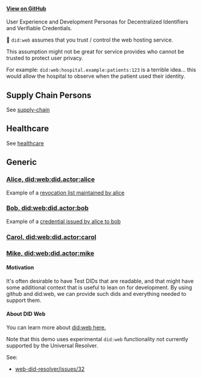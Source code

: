 #### [View on GitHub](https://github.com/w3c-ccg/did.actor)

User Experience and Development Personas for Decentralized Identifiers and Verifiable Credentials.

🚧 `did:web` assumes that you trust / control the web hosting service.

This assumption might not be great for service provides who cannot be trusted to protect user privacy.

For example: `did:web:hospital.example:patients:123` is a terrible idea... this would allow the hospital to observe when the patient used their identity.

## Supply Chain Persons

See [supply-chain](./supply-chain)

## Healthcare

See [healthcare](./healthcare)

## Generic

### [Alice, did:web:did.actor:alice](./alice)

Example of a [revocation list maintained by alice](https://did.actor/alice/credentials/status/3.json)

### [Bob, did:web:did.actor:bob](./bob)

Example of a [credential issued by alice to bob](https://did.actor/bob/credentials/3732.json)

### [Carol, did:web:did.actor:carol](./carol)

### [Mike, did:web:did.actor:mike](./mike)

#### Motivation

It's often desirable to have Test DIDs that are readable, and that might have some additional context that is useful to lean on for development. By using github and did:web, we can provide such dids and everything needed to support them.

#### About DID Web

You can learn more about [did:web here.](https://did-web.web.app/)

Note that this demo uses experimental `did:web` functionality not currently supported by the Universal Resolver.

See:

- [web-did-resolver/issues/32](https://github.com/decentralized-identity/web-did-resolver/issues/32)
